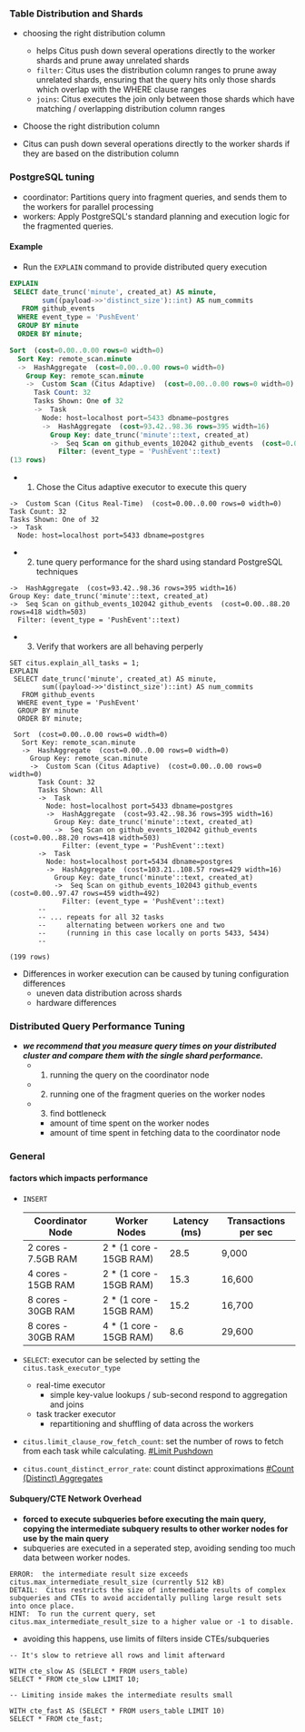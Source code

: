### Table Distribution and Shards
- choosing the right distribution column
  - helps Citus push down several operations directly to the worker shards and prune away unrelated shards
  - `filter`: Citus uses the distribution column ranges to prune away unrelated shards, ensuring that the query hits only those shards which overlap with the WHERE clause ranges
  - `joins`: Citus executes the join only between those shards which have matching / overlapping distribution column ranges

- Choose the right distribution column
- Citus can push down several operations directly to the worker shards if they are based on the distribution column

### PostgreSQL tuning
- coordinator: Partitions query into fragment queries, and sends them to the workers for parallel processing
- workers: Apply PostgreSQL's standard planning and execution logic for the fragmented queries.

#### Example
  - Run the `EXPLAIN` command to provide distributed query execution
  ```sql
  EXPLAIN
   SELECT date_trunc('minute', created_at) AS minute,
          sum((payload->>'distinct_size')::int) AS num_commits
     FROM github_events
    WHERE event_type = 'PushEvent'
    GROUP BY minute
    ORDER BY minute;
  ```
  ```sql
  Sort  (cost=0.00..0.00 rows=0 width=0)
    Sort Key: remote_scan.minute
    ->  HashAggregate  (cost=0.00..0.00 rows=0 width=0)
      Group Key: remote_scan.minute
      ->  Custom Scan (Citus Adaptive)  (cost=0.00..0.00 rows=0 width=0)
        Task Count: 32
        Tasks Shown: One of 32
        ->  Task
          Node: host=localhost port=5433 dbname=postgres
          ->  HashAggregate  (cost=93.42..98.36 rows=395 width=16)
            Group Key: date_trunc('minute'::text, created_at)
            ->  Seq Scan on github_events_102042 github_events  (cost=0.00..88.20 rows=418 width=503)
              Filter: (event_type = 'PushEvent'::text)
  (13 rows)
  ```
  - 1. Chose the Citus adaptive executor to execute this query
  ```
  ->  Custom Scan (Citus Real-Time)  (cost=0.00..0.00 rows=0 width=0)
  Task Count: 32
  Tasks Shown: One of 32
  ->  Task
    Node: host=localhost port=5433 dbname=postgres
  ```
  - 2. tune query performance for the shard using standard PostgreSQL techniques
  ```
  ->  HashAggregate  (cost=93.42..98.36 rows=395 width=16)
  Group Key: date_trunc('minute'::text, created_at)
  ->  Seq Scan on github_events_102042 github_events  (cost=0.00..88.20 rows=418 width=503)
    Filter: (event_type = 'PushEvent'::text)
  ```
  - 3. Verify that workers are all behaving perperly
  ```
  SET citus.explain_all_tasks = 1;
  EXPLAIN
   SELECT date_trunc('minute', created_at) AS minute,
          sum((payload->>'distinct_size')::int) AS num_commits
     FROM github_events
    WHERE event_type = 'PushEvent'
    GROUP BY minute
    ORDER BY minute;
  ```
  ```
   Sort  (cost=0.00..0.00 rows=0 width=0)
     Sort Key: remote_scan.minute
     ->  HashAggregate  (cost=0.00..0.00 rows=0 width=0)
       Group Key: remote_scan.minute
       ->  Custom Scan (Citus Adaptive)  (cost=0.00..0.00 rows=0 width=0)
         Task Count: 32
         Tasks Shown: All
         ->  Task
           Node: host=localhost port=5433 dbname=postgres
           ->  HashAggregate  (cost=93.42..98.36 rows=395 width=16)
             Group Key: date_trunc('minute'::text, created_at)
             ->  Seq Scan on github_events_102042 github_events  (cost=0.00..88.20 rows=418 width=503)
               Filter: (event_type = 'PushEvent'::text)
         ->  Task
           Node: host=localhost port=5434 dbname=postgres
           ->  HashAggregate  (cost=103.21..108.57 rows=429 width=16)
             Group Key: date_trunc('minute'::text, created_at)
             ->  Seq Scan on github_events_102043 github_events  (cost=0.00..97.47 rows=459 width=492)
               Filter: (event_type = 'PushEvent'::text)
         --
         -- ... repeats for all 32 tasks
         --     alternating between workers one and two
         --     (running in this case locally on ports 5433, 5434)
         --

  (199 rows)
  ```
  - Differences in worker execution can be caused by tuning configuration differences
    - uneven data distribution across shards
    - hardware differences

### Distributed Query Performance Tuning
- ***we recommend that you measure query times on your distributed cluster and compare them with the single shard performance.***
  - 1. running the query on the coordinator node
  - 2. running one of the fragment queries on the worker nodes
  - 3. find bottleneck
    - amount of time spent on the worker nodes
    - amount of time spent in fetching data to the coordinator node
  
### General
#### factors which impacts performance
- `INSERT`

  | Coordinator Node    | Worker Nodes            | Latency (ms) | Transactions per sec |
  |---------------------|-------------------------|--------------|----------------------|
  | 2 cores - 7.5GB RAM | 2 * (1 core - 15GB RAM) | 28.5         | 9,000                |
  | 4 cores - 15GB RAM  | 2 * (1 core - 15GB RAM) | 15.3         | 16,600               |
  | 8 cores - 30GB RAM  | 2 * (1 core - 15GB RAM) | 15.2         | 16,700               |
  | 8 cores - 30GB RAM  | 4 * (1 core - 15GB RAM) | 8.6          | 29,600               |

- `SELECT`: executor can be selected by setting the `citus.task_executor_type`
  - real-time executor
    - simple key-value lookups / sub-second respond to aggregation and joins
  - task tracker executor
    - repartitioning and shuffling of data across the workers
- `citus.limit_clause_row_fetch_count`: set the number of rows to fetch from each task while calculating. [#Limit Pushdown](https://docs.citusdata.com/en/v9.0/develop/reference_sql.html#limit-pushdown)
- `citus.count_distinct_error_rate`: count distinct approximations [#Count (Distinct) Aggregates](https://docs.citusdata.com/en/v9.0/develop/reference_sql.html#count-distinct)

#### Subquery/CTE Network Overhead
- **forced to execute subqueries before executing the main query, copying the intermediate subquery results to other worker nodes for use by the main query**
- subqueries are executed in a seperated step, avoiding sending too much data between worker nodes.
```
ERROR:  the intermediate result size exceeds citus.max_intermediate_result_size (currently 512 kB)
DETAIL:  Citus restricts the size of intermediate results of complex subqueries and CTEs to avoid accidentally pulling large result sets into once place.
HINT:  To run the current query, set citus.max_intermediate_result_size to a higher value or -1 to disable.
```
- avoiding this happens, use limits of filters inside CTEs/subqueries
```
-- It's slow to retrieve all rows and limit afterward

WITH cte_slow AS (SELECT * FROM users_table)
SELECT * FROM cte_slow LIMIT 10;

-- Limiting inside makes the intermediate results small

WITH cte_fast AS (SELECT * FROM users_table LIMIT 10)
SELECT * FROM cte_fast;
```

